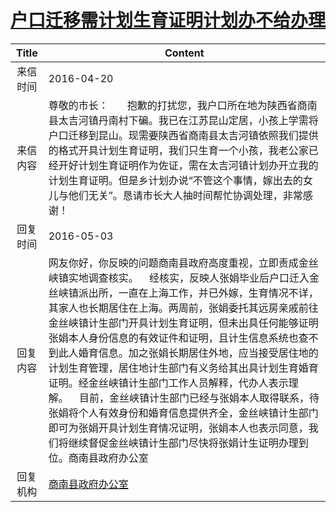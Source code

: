 # <a href="http://www.shangluo.gov.cn/zmhd/ldxxxx.jsp?urltype=leadermail.LeaderMailContentUrl&wbtreeid=1112&leadermailid=3584">户口迁移需计划生育证明计划办不给办理</a>
|Title|Content|
|:---:|---|
|来信时间|2016-04-20|
|来信内容|尊敬的市长：       抱歉的打扰您，我户口所在地为陕西省商南县太吉河镇丹南村下碥。我已在江苏昆山定居，小孩上学需将户口迁移到昆山。现需要陕西省商南县太吉河镇依照我们提供的格式开具计划生育证明，我们只生育一个小孩，我老公家已经开好计划生育证明作为佐证，需在太吉河镇计划办开立我的计划生育证明。但是乡计划办说“不管这个事情，嫁出去的女儿与他们无关”。恳请市长大人抽时间帮忙协调处理，非常感谢！|
|回复时间|2016-05-03|
|回复内容|网友你好，你反映的问题商南县政府高度重视，立即责成金丝峡镇实地调查核实。    经核实，反映人张娟毕业后户口迁入金丝峡镇派出所，一直在上海工作，并已外嫁，生育情况不详，其家人也长期居住在上海。两周前，张娟委托其远房亲戚前往金丝峡镇计生部门开具计划生育证明，但未出具任何能够证明张娟本人身份信息的有效证件和证明，且计生信息系统也查不到此人婚育信息。加之张娟长期居住外地，应当接受居住地的计划生育管理，居住地计生部门有义务给其出具计划生育婚育证明。经金丝峡镇计生部门工作人员解释，代办人表示理解。    目前，金丝峡镇计生部门已经与张娟本人取得联系，待张娟将个人有效身份和婚育信息提供齐全，金丝峡镇计生部门即可为张娟开具计划生育情况证明，张娟本人也表示同意，我们将继续督促金丝峡镇计生部门尽快将张娟计生证明办理到位。商南县政府办公室|
|回复机构|<a href="../../categories/agencies/商南县政府办公室.md">商南县政府办公室</a>|